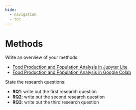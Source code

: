 ```yaml
---
hide:
  - navigation
  - toc
---
```


# Methods

Write an overview of your methods.

- [Food Production and Population Analysis in Jupyter Lite](https://videogameanalysis.netlify.app/live/lab/index.html)
- [Food Production and Population Analysis in Google Colab](https://colab.research.google.com/github/JayantChauhan3/food-production-analysis-research-paper/blob/master/files/data-science/foodproduction-analysis/basic-data-visualization-exploration-with-insights.ipynb)

State the research questions:

- **RQ1**: write out the first research question
- **RQ2**: write out the second research question
- **RQ3**: write out the third research question
